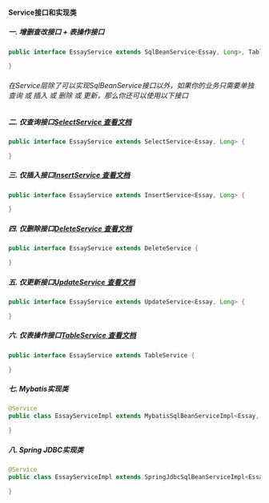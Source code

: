 #### Service接口和实现类
##### 一. 增删查改接口 + 表操作接口
```java
public interface EssayService extends SqlBeanService<Essay, Long>, TableService {

}
```
###### 在Service层除了可以实现SqlBeanService接口以外，如果你的业务只需要单独查询 或 插入 或 删除 或 更新，那么你还可以使用以下接口

##### 二. 仅查询接口[SelectService 查看文档](Select.md "SelectService")
```java
public interface EssayService extends SelectService<Essay, Long> {

}
```
##### 三. 仅插入接口[InsertService 查看文档](Insert.md "InsertService")
```java
public interface EssayService extends InsertService<Essay, Long> {

}
```
##### 四. 仅删除接口[DeleteService 查看文档](Delete.md "DeleteService")
```java
public interface EssayService extends DeleteService {

}
```
##### 五. 仅更新接口[UpdateService 查看文档](Update.md "UpdateService")
```java
public interface EssayService extends UpdateService<Essay, Long> {

}
```
##### 六. 仅表操作接口[TableService 查看文档](DbManage.md "TableService")
```java
public interface EssayService extends TableService {

}
```

##### 七. Mybatis实现类
```java
@Service
public class EssayServiceImpl extends MybatisSqlBeanServiceImpl<Essay, Long> implements EssayService {

}
```
##### 八. Spring JDBC实现类
```java
@Service
public class EssayServiceImpl extends SpringJdbcSqlBeanServiceImpl<Essay, Long> implements EssayService {

}
```
